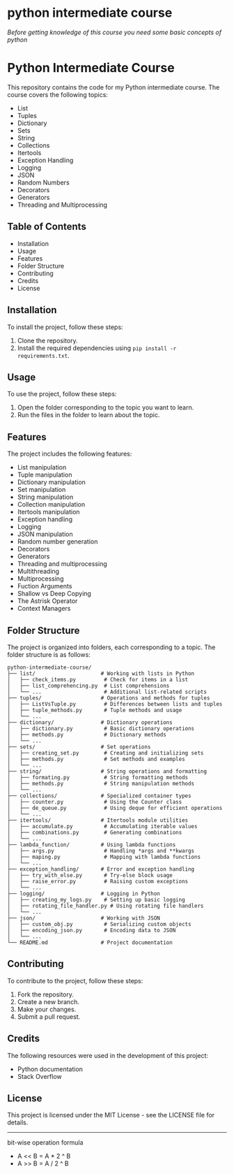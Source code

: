 # python intermediate course
<i>Before getting knowledge of this course you need some basic concepts of python</i>

# Python Intermediate Course

This repository contains the code for my Python intermediate course. The course covers the following topics:

- List
- Tuples
- Dictionary
- Sets
- String
- Collections
- Itertools
- Exception Handling
- Logging
- JSON
- Random Numbers
- Decorators
- Generators
- Threading and Multiprocessing

## Table of Contents

- Installation
- Usage
- Features
- Folder Structure
- Contributing
- Credits
- License

## Installation

To install the project, follow these steps:

1. Clone the repository.
2. Install the required dependencies using `pip install -r requirements.txt`.

## Usage

To use the project, follow these steps:

1. Open the folder corresponding to the topic you want to learn.
2. Run the files in the folder to learn about the topic.

## Features

The project includes the following features:

- List manipulation
- Tuple manipulation
- Dictionary manipulation
- Set manipulation
- String manipulation
- Collection manipulation
- Itertools manipulation
- Exception handling
- Logging
- JSON manipulation
- Random number generation
- Decorators
- Generators
- Threading and multiprocessing
- Multithreading
- Multiprocessing
- Fuction Arguments
- Shallow vs Deep Copying
- The Astrisk Operator
- Context Managers

## Folder Structure

The project is organized into folders, each corresponding to a topic. The folder structure is as follows:

```
python-intermediate-course/
├── list/                     # Working with lists in Python
│   ├── check_items.py         # Check for items in a list
│   ├── list_comprehencing.py  # List comprehensions
│   └── ...                    # Additional list-related scripts
├── tuples/                   # Operations and methods for tuples
│   ├── ListVsTuple.py         # Differences between lists and tuples
│   ├── tuple_methods.py       # Tuple methods and usage
│   └── ...
├── dictionary/               # Dictionary operations
│   ├── dictionary.py          # Basic dictionary operations
│   ├── methods.py             # Dictionary methods
│   └── ...
├── sets/                     # Set operations
│   ├── creating_set.py        # Creating and initializing sets
│   ├── methods.py             # Set methods and examples
│   └── ...
├── string/                   # String operations and formatting
│   ├── formating.py           # String formatting methods
│   ├── methods.py             # String manipulation methods
│   └── ...
├── collections/              # Specialized container types
│   ├── counter.py             # Using the Counter class
│   ├── de_queue.py            # Using deque for efficient operations
│   └── ...
├── itertools/                # Itertools module utilities
│   ├── accumulate.py          # Accumulating iterable values
│   ├── combinations.py        # Generating combinations
│   └── ...
├── lambda_function/          # Using lambda functions
│   ├── args.py                # Handling *args and **kwargs
│   ├── maping.py              # Mapping with lambda functions
│   └── ...
├── exception_handling/       # Error and exception handling
│   ├── try_with_else.py       # Try-else block usage
│   ├── raise_error.py         # Raising custom exceptions
│   └── ...
├── logging/                  # Logging in Python
│   ├── creating_my_logs.py    # Setting up basic logging
│   ├── rotating_file_handler.py # Using rotating file handlers
│   └── ...
├── json/                     # Working with JSON
│   ├── custom_obj.py          # Serializing custom objects
│   ├── encoding_json.py       # Encoding data to JSON
│   └── ...
└── README.md                 # Project documentation
```



## Contributing

To contribute to the project, follow these steps:

1. Fork the repository.
2. Create a new branch.
3. Make your changes.
4. Submit a pull request.

## Credits

The following resources were used in the development of this project:

- Python documentation
- Stack Overflow

## License
This project is licensed under the MIT License - see the LICENSE file for details.

---
bit-wise operation formula
 - A << B = A * 2 ^ B 
 - A >> B = A / 2 ^ B 
